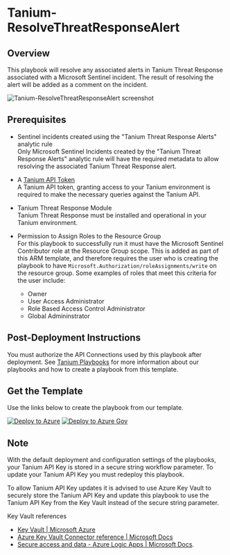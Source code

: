 # Tanium-ResolveThreatResponseAlert

## Overview

This playbook will resolve any associated alerts in Tanium Threat Response associated with a Microsoft Sentinel incident. The result of resolving the alert will be added as a comment on the incident.

![Tanium-ResolveThreatResponseAlert screenshot](images/Tanium-ResolveThreatResponseAlert.png)

## Prerequisites
- Sentinel incidents created using the "Tanium Threat Response Alerts" analytic rule  
Only Microsoft Sentinel Incidents created by the "Tanium Threat Response Alerts" analytic rule will have the required metadata to allow resolving the associated Tanium Threat Response alert.

- A [Tanium API Token](https://help.tanium.com/bundle/ug_console_cloud/page/platform_user/console_api_tokens.html)   
A Tanium API token, granting access to your Tanium environment is required to make the necessary queries against the Tanium API.  

- Tanium Threat Response Module  
Tanium Threat Response must be installed and operational in your Tanium environment.

- Permission to Assign Roles to the Resource Group   
For this playbook to successfully run it must have the Microsoft Sentinel Contributor role at the Resource Group scope. This is added as part of this ARM template, and therefore requires the user who is creating the playbook to have `Microsoft.Authorization/roleAssignments/write` on the resource group. Some examples of roles that meet this criteria for the user include:
  - Owner
  - User Access Administrator
  - Role Based Access Control Administrator
  - Global Admininstrator 

## Post-Deployment Instructions

You must authorize the API Connections used by this playbook after deployment. See [Tanium Playbooks](https://help.tanium.com/bundle/ConnectAzureSentinel/page/Integrations/MSFT/ConnectAzureSentinel/Get_to_know_our_Content.htm#_Tanium_Playbooks) for more information about our playbooks and how to create a playbook from this template.


## Get the Template
Use the links below to create the playbook from our template.

[![Deploy to Azure](https://aka.ms/deploytoazurebutton)](https://portal.azure.com/#create/Microsoft.Template/uri/https%3A%2F%2Fraw.githubusercontent.com%2FAzure%2FAzure-Sentinel%2Fmaster%2FSolutions%2FTanium%2FPlaybooks%2FTanium-ResolveThreatResponseAlert%2Fazuredeploy.json) [![Deploy to Azure Gov](https://aka.ms/deploytoazuregovbutton)](https://portal.azure.us/#create/Microsoft.Template/uri/https%3A%2F%2Fraw.githubusercontent.com%2FAzure%2FAzure-Sentinel%2Fmaster%2FSolutions%2FTanium%2FPlaybooks%2FTanium-ResolveThreatResponseAlert%2Fazuredeploy.json)

## Note

With the default deployment and configuration settings of the playbooks, your Tanium API Key is stored in a secure string workflow parameter. To update your Tanium API Key you must redeploy this playbook.

To allow Tanium API Key updates it is advised to use Azure Key Vault to securely store the Tanium API Key and update this playbook to use the Tanium API Key from the Key Vault instead of the secure string parameter.

Key Vault references

* [Key Vault | Microsoft Azure](https://azure.microsoft.com/services/key-vault/)
* [Azure Key Vault Connector reference | Microsoft Docs](https://docs.microsoft.com/connectors/keyvault/)
* [Secure access and data - Azure Logic Apps | Microsoft Docs](https://docs.microsoft.com/azure/logic-apps/logic-apps-securing-a-logic-app?tabs=azure-portal#secure-inputs-and-outputs-in-the-designer).

